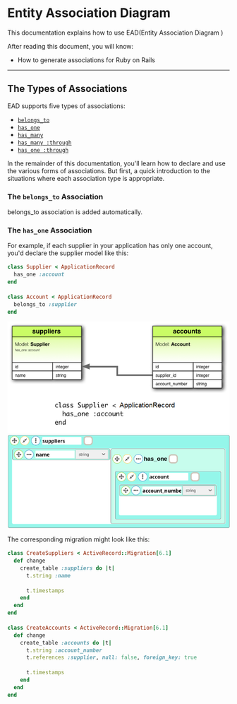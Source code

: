 
Entity Association Diagram
==========================

This documentation explains how to use EAD(Entity Association Diagram )

After reading this document, you will know:

* How to generate associations for Ruby on Rails

--------------------------------------------------------------------------------

The Types of Associations
-------------------------

EAD supports five types of associations:

* [`belongs_to`][]
* [`has_one`][]
* [`has_many`][]
* [`has_many :through`][`has_many`]
* [`has_one :through`][`has_one`]


In the remainder of this documentation, you'll learn how to declare and use the various forms of associations. But first, a quick introduction to the situations where each association type is appropriate.

[`belongs_to`]: https://api.rubyonrails.org/classes/ActiveRecord/Associations/ClassMethods.html#method-i-belongs_to
[`has_many`]: https://api.rubyonrails.org/classes/ActiveRecord/Associations/ClassMethods.html#method-i-has_many
[`has_one`]: https://api.rubyonrails.org/classes/ActiveRecord/Associations/ClassMethods.html#method-i-has_one

### The `belongs_to` Association

belongs_to association is added automatically.

### The `has_one` Association

For example, if each supplier in your application has only one account, you'd declare the supplier model like this:

```ruby
class Supplier < ApplicationRecord
  has_one :account
end

class Account < ApplicationRecord
  belongs_to :supplier
end
```

![has_one Association Diagram](./images/has_one.png)
![has_one EAD](./images/has_one_ead.png)

The corresponding migration might look like this:

```ruby
class CreateSuppliers < ActiveRecord::Migration[6.1]
  def change
    create_table :suppliers do |t|
      t.string :name

      t.timestamps
    end
  end
end

class CreateAccounts < ActiveRecord::Migration[6.1]
  def change
    create_table :accounts do |t|
      t.string :account_number
      t.references :supplier, null: false, foreign_key: true

      t.timestamps
    end
  end
end
```
